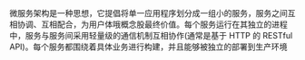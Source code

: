 微服务架构是一种思想，它提倡将单一应用程序划分成一组小的服务，服务之间互相协调、互相配合，为用户体哦概念股最终价值。每个服务运行在其独立的进程中，服务与服务间采用轻量级的通信机制互相协作(通常是基于 HTTP 的 RESTful API)。每个服务都围绕着具体业务进行构建，并且能够被独立的部署到生产环境